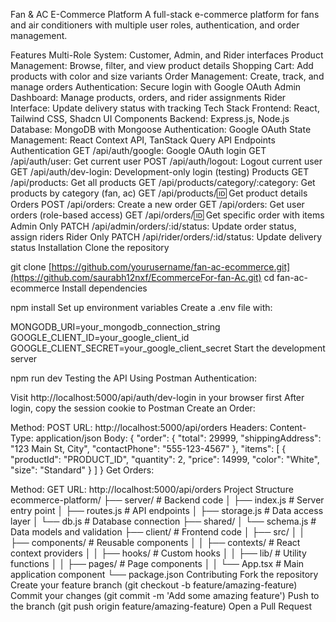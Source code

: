 Fan & AC E-Commerce Platform
A full-stack e-commerce platform for fans and air conditioners with multiple user roles, authentication, and order management.

Features
Multi-Role System: Customer, Admin, and Rider interfaces
Product Management: Browse, filter, and view product details
Shopping Cart: Add products with color and size variants
Order Management: Create, track, and manage orders
Authentication: Secure login with Google OAuth
Admin Dashboard: Manage products, orders, and rider assignments
Rider Interface: Update delivery status with tracking
Tech Stack
Frontend: React, Tailwind CSS, Shadcn UI Components
Backend: Express.js, Node.js
Database: MongoDB with Mongoose
Authentication: Google OAuth
State Management: React Context API, TanStack Query
API Endpoints
Authentication
GET /api/auth/google: Google OAuth login
GET /api/auth/user: Get current user
POST /api/auth/logout: Logout current user
GET /api/auth/dev-login: Development-only login (testing)
Products
GET /api/products: Get all products
GET /api/products/category/:category: Get products by category (fan, ac)
GET /api/products/:id: Get product details
Orders
POST /api/orders: Create a new order
GET /api/orders: Get user orders (role-based access)
GET /api/orders/:id: Get specific order with items
Admin Only
PATCH /api/admin/orders/:id/status: Update order status, assign riders
Rider Only
PATCH /api/rider/orders/:id/status: Update delivery status
Installation
Clone the repository

git clone [https://github.com/yourusername/fan-ac-ecommerce.git](https://github.com/saurabh12nxf/EcommerceFor-fan-Ac.git)
cd fan-ac-ecommerce
Install dependencies

npm install
Set up environment variables
Create a .env file with:

MONGODB_URI=your_mongodb_connection_string
GOOGLE_CLIENT_ID=your_google_client_id
GOOGLE_CLIENT_SECRET=your_google_client_secret
Start the development server

npm run dev
Testing the API
Using Postman
Authentication:

Visit http://localhost:5000/api/auth/dev-login in your browser first
After login, copy the session cookie to Postman
Create an Order:

Method: POST
URL: http://localhost:5000/api/orders
Headers: Content-Type: application/json
Body:
{
  "order": {
    "total": 29999,
    "shippingAddress": "123 Main St, City",
    "contactPhone": "555-123-4567"
  },
  "items": [
    {
      "productId": "PRODUCT_ID",
      "quantity": 2,
      "price": 14999,
      "color": "White",
      "size": "Standard"
    }
  ]
}
Get Orders:

Method: GET
URL: http://localhost:5000/api/orders
Project Structure
ecommerce-platform/
├── server/              # Backend code
│   ├── index.js         # Server entry point
│   ├── routes.js        # API endpoints
│   ├── storage.js       # Data access layer
│   └── db.js            # Database connection
├── shared/
│   └── schema.js        # Data models and validation
├── client/              # Frontend code
│   ├── src/
│   │   ├── components/  # Reusable components
│   │   ├── contexts/    # React context providers
│   │   ├── hooks/       # Custom hooks
│   │   ├── lib/         # Utility functions
│   │   ├── pages/       # Page components
│   │   └── App.tsx      # Main application component
└── package.json
Contributing
Fork the repository
Create your feature branch (git checkout -b feature/amazing-feature)
Commit your changes (git commit -m 'Add some amazing feature')
Push to the branch (git push origin feature/amazing-feature)
Open a Pull Request


